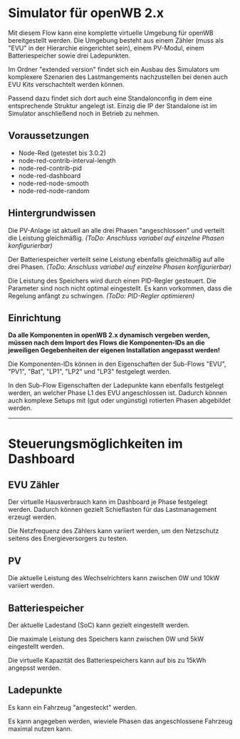 # Simulator für openWB 2.x
Mit diesem Flow kann eine komplette virtuelle Umgebung für openWB bereitgestellt werden.
Die Umgebung besteht aus einem Zähler (muss als "EVU" in der Hierarchie eingerichtet sein),
einem PV-Modul, einem Batteriespeicher sowie drei Ladepunkten.

Im Ordner "extended version" findet sich ein Ausbau des Simulators um komplexere Szenarien des Lastmangements nachzustellen bei denen auch EVU Kits verschachtelt werden können.

Passend dazu findet sich dort auch eine Standalonconfig in dem eine entsprechende Struktur angelegt ist. Einzig die IP der Standalone ist im Simulator anschließend noch in Betrieb zu nehmen.

## Voraussetzungen
- Node-Red (getestet bis 3.0.2)
- node-red-contrib-interval-length
- node-red-contrib-pid
- node-red-dashboard
- node-red-node-smooth
- node-red-node-random

## Hintergrundwissen
Die PV-Anlage ist aktuell an alle drei Phasen "angeschlossen" und verteilt die Leistung gleichmäßig.
_(ToDo: Anschluss variabel auf einzelne Phasen konfigurierbar)_

Der Batteriespeicher verteilt seine Leistung ebenfalls gleichmäßig auf alle drei Phasen.
_(ToDo: Anschluss variabel auf einzelne Phasen konfigurierbar)_

Die Leistung des Speichers wird durch einen PID-Regler gesteuert. Die Parameter sind noch nicht optimal
eingestellt. Es kann vorkommen, dass die Regelung anfängt zu schwingen.
_(ToDo: PID-Regler optimieren)_

## Einrichtung
**Da alle Komponenten in openWB 2.x dynamisch vergeben werden, müssen nach dem Import des Flows
die Komponenten-IDs an die jeweiligen Gegebenheiten der eigenen Installation angepasst werden!**

Die Komponenten-IDs können in den Eigenschaften der Sub-Flows "EVU", "PV1", "Bat", "LP1", "LP2" und "LP3"
festgelegt werden.

In den Sub-Flow Eigenschaften der Ladepunkte kann ebenfalls festgelegt werden, an welcher Phase L1 des
EVU angeschlossen ist. Dadurch können auch komplexe Setups mit (gut oder ungünstig) rotierten Phasen
abgebildet werden.

---

# Steuerungsmöglichkeiten im Dashboard

## EVU Zähler
Der virtuelle Hausverbrauch kann im Dashboard je Phase festgelegt werden. Dadurch können gezielt Schieflasten
für das Lastmanagement erzeugt werden.

Die Netzfrequenz des Zählers kann variiert werden, um den Netzschutz seitens des Energieversorgers zu testen.

## PV
Die aktuelle Leistung des Wechselrichters kann zwischen 0W und 10kW variiert werden.

## Batteriespeicher
Der aktuelle Ladestand (SoC) kann gezielt eingestellt werden.

Die maximale Leistung des Speichers kann zwischen 0W und 5kW eingestellt werden.

Die virtuelle Kapazität des Batteriespeichers kann auf bis zu 15kWh angepsst werden.

## Ladepunkte
Es kann ein Fahrzeug "angesteckt" werden.

Es kann angegeben werden, wieviele Phasen das angeschlossene Fahrzeug maximal nutzen kann.
